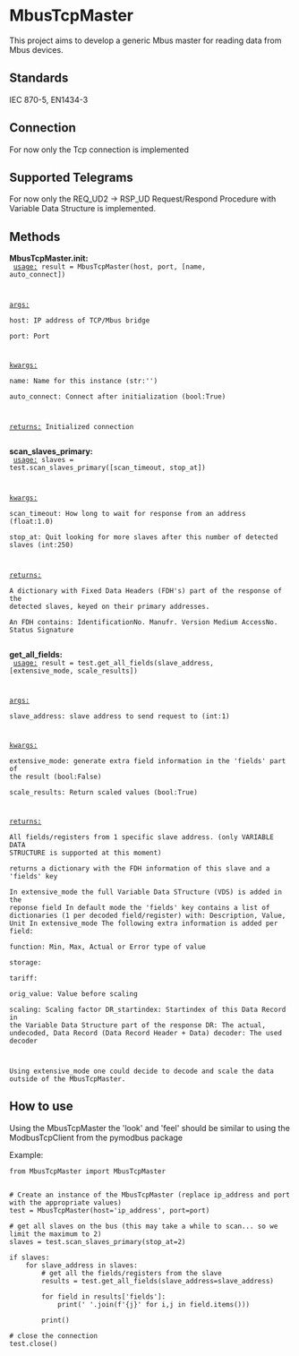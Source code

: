 # MbusTcpMaster
This project aims to develop a generic Mbus master for reading data from Mbus devices.

## Standards
IEC 870-5, EN1434-3

## Connection
For now only the Tcp connection is implemented

## Supported Telegrams
For now only the REQ_UD2 → RSP_UD Request/Respond Procedure with Variable Data Structure is implemented.

## Methods
**MbusTcpMaster.__init__:**   
<code>
<ins>usage:</ins> result = MbusTcpMaster(host, port, [name, auto_connect])  

<ins>args:</ins>  
host: IP address of TCP/Mbus bridge  
port: Port 

<ins>kwargs:</ins>  
name: Name for this instance (str:'')  
auto_connect: Connect after initialization (bool:True)  

<ins>returns:</ins>  Initialized connection    
</code>



**scan_slaves_primary:**  
<code>
<ins>usage:</ins> slaves = test.scan_slaves_primary([scan_timeout, stop_at])  
 
<ins>kwargs:</ins>  
scan_timeout: How long to wait for response from an address (float:1.0)	 
stop_at: Quit looking for more slaves after this number of detected slaves (int:250)  

<ins>returns:</ins>   
A dictionary with Fixed Data Headers (FDH's) part of the response of the detected slaves, keyed on their primary addresses.  
An FDH contains: IdentificationNo. Manufr. Version Medium AccessNo. Status Signature  
</code>

**get_all_fields:**  
<code>
<ins>usage:</ins> result = test.get_all_fields(slave_address, [extensive_mode, scale_results])  

<ins>args:</ins>  
slave_address: slave address to send request to (int:1)  

<ins>kwargs:</ins>  
extensive_mode: generate extra field information in the 'fields' part of the result (bool:False)  
scale_results: Return scaled values (bool:True)  

<ins>returns:</ins>  
All fields/registers from 1 specific slave address. (only VARIABLE DATA STRUCTURE is supported at this moment)  
returns a dictionary with the FDH information of this slave and a 'fields' key  
In extensive_mode the full Variable Data STructure (VDS) is added in the reponse field
In default mode the 'fields' key contains a list of dictionaries (1 per decoded field/register) with: Description, Value, Unit 
In extensive_mode The following extra information is added per field:  
function: Min, Max, Actual or Error type of value  
storage:  
tariff:   
orig_value: Value before scaling  
scaling: Scaling factor 
DR_startindex: Startindex of this  Data Record in the Variable Data Structure part of the response 
DR: The actual, undecoded, Data Record (Data Record Header + Data) 
decoder: The used decoder   

Using extensive_mode one could decide to decode and scale the data outside of the MbusTcpMaster.
</code>

## How to use
Using the MbusTcpMaster the 'look' and 'feel' should be similar to using the ModbusTcpClient from the pymodbus package

Example:

```
from MbusTcpMaster import MbusTcpMaster


# Create an instance of the MbusTcpMaster (replace ip_address and port with the appropriate values)
test = MbusTcpMaster(host='ip_address', port=port)

# get all slaves on the bus (this may take a while to scan... so we limit the maximum to 2)
slaves = test.scan_slaves_primary(stop_at=2)

if slaves:
    for slave_address in slaves:
        # get all the fields/registers from the slave
        results = test.get_all_fields(slave_address=slave_address)
        
        for field in results['fields']:
            print(' '.join(f'{j}' for i,j in field.items()))
            
        print()

# close the connection
test.close()

```

